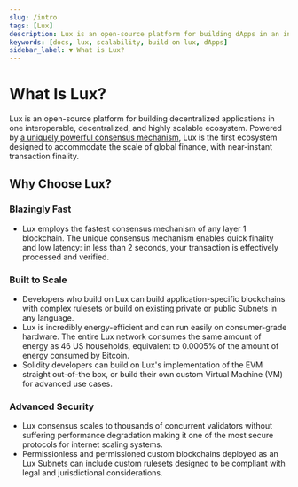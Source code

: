 ```yaml
---
slug: /intro
tags: [Lux]
description: Lux is an open-source platform for building dApps in an interoperable, decentralized, and highly scalable ecosystem.
keywords: [docs, lux, scalability, build on lux, dApps]
sidebar_label: ▼ What is Lux?
---
```


# What Is Lux?

Lux is an open-source platform for building decentralized applications in one
interoperable, decentralized, and highly scalable ecosystem.
Powered by [a uniquely powerful consensus mechanism](/learn/lux/lux-consensus.md),
Lux is the first ecosystem designed to
accommodate the scale of global finance, with near-instant transaction finality.

## Why Choose Lux?

### Blazingly Fast

- Lux employs the fastest consensus mechanism of any layer 1 blockchain. The unique consensus
  mechanism enables quick finality and low latency: in less than 2 seconds, your transaction is
  effectively processed and verified.

### Built to Scale

- Developers who build on Lux can build application-specific blockchains with complex rulesets
  or build on existing private or public Subnets in any language.
- Lux is incredibly energy-efficient and can run easily on consumer-grade hardware.
  The entire Lux network consumes the same amount of energy as 46 US households, equivalent to
  0.0005% of the amount of energy consumed by Bitcoin.
- Solidity developers can build on Lux's implementation of the EVM straight out-of-the box, or
  build their own custom Virtual Machine (VM) for advanced use cases.

### Advanced Security

- Lux consensus scales to thousands of concurrent validators without suffering performance
  degradation making it one of the most secure protocols for internet scaling systems.
- Permissionless and permissioned custom blockchains deployed as an Lux Subnets can include custom
  rulesets designed to be compliant with legal and jurisdictional considerations.

